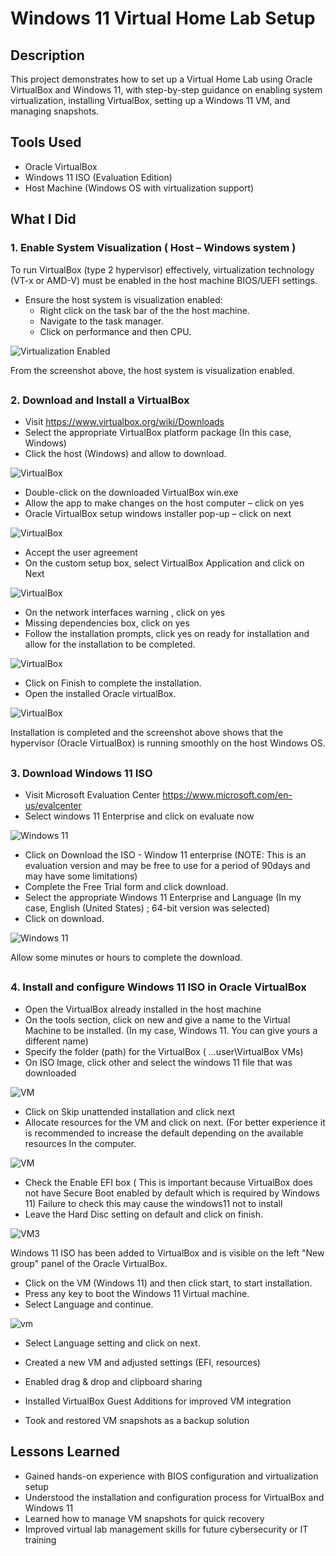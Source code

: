 # Windows 11 Virtual Home Lab Setup

## Description
This project demonstrates how to set up a Virtual Home Lab using Oracle VirtualBox and Windows 11, with step-by-step guidance on enabling system virtualization, installing VirtualBox, setting up a Windows 11 VM, and managing snapshots.

## Tools Used
- Oracle VirtualBox
- Windows 11 ISO (Evaluation Edition)
- Host Machine (Windows OS with virtualization support)

## What I Did
### 1. Enable System Visualization ( Host – Windows system )
  To run VirtualBox (type 2 hypervisor) effectively, virtualization technology (VT-x or AMD-V) must be enabled in the host machine BIOS/UEFI settings.
- Ensure the host system is visualization enabled:
   -	Right click on the task bar of the the host machine.
   -	Navigate to the task manager.
   -	Click on performance and then CPU.

![Virtualization Enabled](https://github.com/Judeorabueze/Windows-11-Virtual-Homelab-Setup/blob/main/Visualization%20enabled.jpg)

From the screenshot above, the host system is visualization enabled.
##
### 2. Download and Install a VirtualBox
-	Visit https://www.virtualbox.org/wiki/Downloads
-	Select the appropriate VirtualBox platform package (In this case, Windows) 
-	Click the host (Windows) and allow to download.

![VirtualBox](https://github.com/Judeorabueze/Windows-11-Virtual-Homelab-Setup/blob/main/Virtualbox%201.png)

-	Double-click on the downloaded VirtualBox win.exe 
-	Allow the app to make changes on the host computer – click on yes
-	Oracle VirtualBox setup windows installer pop-up – click on next

![VirtualBox](https://github.com/Judeorabueze/Windows-11-Virtual-Homelab-Setup/blob/main/Virtualbox%202.png)

-	Accept the user agreement
-	On the custom setup box, select VirtualBox Application and click on Next

![VirtualBox](https://github.com/Judeorabueze/Windows-11-Virtual-Homelab-Setup/blob/main/Virtualbox%203.png)

-	On the network interfaces warning , click on yes
-	Missing dependencies box, click on yes
-	Follow the installation prompts, click yes on ready for installation and allow for the installation to be completed.

![VirtualBox](https://github.com/Judeorabueze/Windows-11-Virtual-Homelab-Setup/blob/main/Virtualbox%204a.png)

-	Click on Finish to complete the installation.
-	Open the installed Oracle virtualBox.

![VirtualBox](https://github.com/Judeorabueze/Windows-11-Virtual-Homelab-Setup/blob/main/Virtualbox%205.png)

Installation is completed and the screenshot above shows that the hypervisor (Oracle VirtualBox) is running smoothly on the host Windows OS. 
##
### 3. Download Windows 11 ISO 
-	Visit Microsoft Evaluation Center https://www.microsoft.com/en-us/evalcenter 
-	Select windows 11 Enterprise and click on evaluate now

![Windows 11](https://github.com/Judeorabueze/Windows-11-Virtual-Homelab-Setup/blob/main/Windows%2011.png)

-	Click on Download the ISO - Window 11 enterprise
  (NOTE: This is an evaluation version and may be free to use for a period of 90days and may have some limitations)
- Complete the Free Trial form and click download.
- Select the appropriate Windows 11 Enterprise and Language
  (In my case, English (United States) ; 64-bit version was selected)
- Click on download.

![Windows 11](https://github.com/Judeorabueze/Windows-11-Virtual-Homelab-Setup/blob/main/Windows%2011B.PNG)

Allow some minutes or hours to complete the download.
##
### 4. Install and configure Windows 11 ISO in Oracle VirtualBox
-	Open the VirtualBox already installed in the host machine
-	On the tools section, click on new and give a name to the Virtual Machine to be installed. (In my case, Windows 11. You can give yours a different name)
-	Specify the folder (path) for the VirtualBox ( ...user\VirtualBox VMs)
-	On ISO Image, click other and select the windows 11 file that was downloaded

![VM](https://github.com/Judeorabueze/Windows-11-Virtual-Homelab-Setup/blob/main/VM%201.PNG)

-	Click on Skip unattended installation and click next
-	Allocate resources for the VM and click on next. (For better experience it is recommended to increase the default depending on the available resources In the computer.

![VM](https://github.com/Judeorabueze/Windows-11-Virtual-Homelab-Setup/blob/main/VM2.png)

-	Check the Enable EFI box ( This is important because VirtualBox does not have Secure Boot enabled by default which is required by Windows 11)
Failure to check this may cause the windows11 not to install
-	Leave the Hard Disc setting on default and click on finish.

![VM3](https://github.com/Judeorabueze/Windows-11-Virtual-Homelab-Setup/blob/main/vm%203.png)

Windows 11 ISO has been added to VirtualBox and is visible on the left "New group" panel of the Oracle VirtualBox.
-	Click on the VM (Windows 11) and then click start, to start installation.
-	Press any key to boot the Windows 11 Virtual machine.
-	Select Language and continue.

![vm](https://github.com/Judeorabueze/Windows-11-Virtual-Homelab-Setup/blob/main/windows%2012.png)

-	Select Language setting and click on next.

- Created a new VM and adjusted settings (EFI, resources)
- Enabled drag & drop and clipboard sharing
- Installed VirtualBox Guest Additions for improved VM integration
- Took and restored VM snapshots as a backup solution


## Lessons Learned
- Gained hands-on experience with BIOS configuration and virtualization setup  
- Understood the installation and configuration process for VirtualBox and Windows 11  
- Learned how to manage VM snapshots for quick recovery  
- Improved virtual lab management skills for future cybersecurity or IT training  

